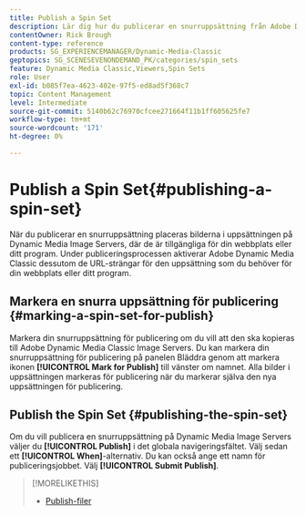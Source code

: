 ```yaml
---
title: Publish a Spin Set
description: Lär dig hur du publicerar en snurruppsättning från Adobe Dynamic Media Classic.
contentOwner: Rick Brough
content-type: reference
products: SG_EXPERIENCEMANAGER/Dynamic-Media-Classic
geptopics: SG_SCENESEVENONDEMAND_PK/categories/spin_sets
feature: Dynamic Media Classic,Viewers,Spin Sets
role: User
exl-id: b085f7ea-4623-402e-97f5-ed8ad5f368c7
topic: Content Management
level: Intermediate
source-git-commit: 5140b62c76970cfcee271664f11b1ff605625fe7
workflow-type: tm+mt
source-wordcount: '171'
ht-degree: 0%

---
```


# Publish a Spin Set{#publishing-a-spin-set}

När du publicerar en snurruppsättning placeras bilderna i uppsättningen på Dynamic Media Image Servers, där de är tillgängliga för din webbplats eller ditt program. Under publiceringsprocessen aktiverar Adobe Dynamic Media Classic dessutom de URL-strängar för den uppsättning som du behöver för din webbplats eller ditt program.

## Markera en snurra uppsättning för publicering {#marking-a-spin-set-for-publish}

Markera din snurruppsättning för publicering om du vill att den ska kopieras till Adobe Dynamic Media Classic Image Servers. Du kan markera din snurruppsättning för publicering på panelen Bläddra genom att markera ikonen **[!UICONTROL Mark for Publish]** till vänster om namnet. Alla bilder i uppsättningen markeras för publicering när du markerar själva den nya uppsättningen för publicering.

## Publish the Spin Set {#publishing-the-spin-set}

Om du vill publicera en snurruppsättning på Dynamic Media Image Servers väljer du **[!UICONTROL Publish]** i det globala navigeringsfältet. Välj sedan ett **[!UICONTROL When]**-alternativ. Du kan också ange ett namn för publiceringsjobbet. Välj **[!UICONTROL Submit Publish]**.

>[!MORELIKETHIS]
>
>* [Publish-filer](publishing-files.md#publishing_files)
